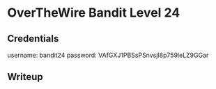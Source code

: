 # OverTheWire Bandit Level 24

## Credentials
username: bandit24
password: VAfGXJ1PBSsPSnvsjI8p759leLZ9GGar

## Writeup

